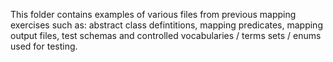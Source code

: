 This folder contains examples of various files from previous mapping exercises such as: abstract class defintitions, mapping predicates, mapping output files, test schemas and controlled vocabularies / terms sets / enums used for testing.